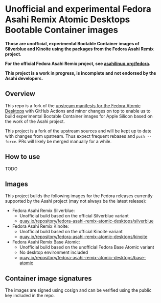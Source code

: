 # Unofficial and experimental Fedora Asahi Remix Atomic Desktops Bootable Container images

**Those are unofficial, experimental Bootable Container images of Silverblue
and Kinoite using the packages from the Fedora Asahi Remix project.**

**For the official Fedora Asahi Remix project, see
[asahilinux.org/fedora](https://asahilinux.org/fedora/).**

**This project is a work in progress, is incomplete and not endorsed by the
Asahi developers.**

## Overview

This repo is a fork of the
[upstream manifests for the Fedora Atomic Desktops](https://pagure.io/workstation-ostree-config)
with GitHub Actions and minor changes on top to enable us to build experimental
Bootable Container images for Apple Silicon based on the work of the Asahi
project.

This project is a fork of the upstream sources and will be kept up to date with
changes from upstream. Thus expect frequent rebases and `push --force`. PRs
will likely be merged manually for a while.

## How to use

TODO

## Images

This project builds the following images for the Fedora releases currently
supported by the Asahi project (may not always be the latest release):

- Fedora Asahi Remix Silverblue:
    - Unofficial build based on the official Silverblue variant
    - [quay.io/repository/fedora-asahi-remix-atomic-desktops/silverblue](https://quay.io/repository/fedora-asahi-remix-atomic-desktops/silverblue?tab=tags)
- Fedora Asahi Remix Kinoite:
    - Unofficial build based on the official Kinoite variant
    - [quay.io/repository/fedora-asahi-remix-atomic-desktops/kinoite](https://quay.io/repository/fedora-asahi-remix-atomic-desktops/kinoite?tab=tags)
- Fedora Asahi Remix Base Atomic:
    - Unofficial build based on the unofficial Fedora Base Atomic variant
    - No desktop environment included
    - [quay.io/repository/fedora-asahi-remix-atomic-desktops/base-atomic](https://quay.io/repository/fedora-asahi-remix-atomic-desktops/base-atomic?tab=tags)

## Container image signatures

The images are signed using cosign and can be verified using the public key
included in the repo.
